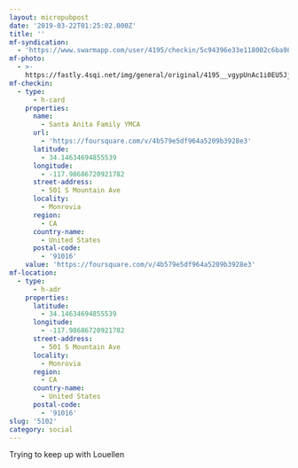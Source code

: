 ```yaml
---
layout: micropubpost
date: '2019-03-22T01:25:02.000Z'
title: ''
mf-syndication:
  - 'https://www.swarmapp.com/user/4195/checkin/5c94396e33e118002c6ba987'
mf-photo:
  - >-
    https://fastly.4sqi.net/img/general/original/4195__vgypUnAc1i0EU5JjBLPONvruQ16kUm2dwaGLCnOFY0.jpg
mf-checkin:
  - type:
      - h-card
    properties:
      name:
        - Santa Anita Family YMCA
      url:
        - 'https://foursquare.com/v/4b579e5df964a5209b3928e3'
      latitude:
        - 34.14634694855539
      longitude:
        - -117.98686720921782
      street-address:
        - 501 S Mountain Ave
      locality:
        - Monrovia
      region:
        - CA
      country-name:
        - United States
      postal-code:
        - '91016'
    value: 'https://foursquare.com/v/4b579e5df964a5209b3928e3'
mf-location:
  - type:
      - h-adr
    properties:
      latitude:
        - 34.14634694855539
      longitude:
        - -117.98686720921782
      street-address:
        - 501 S Mountain Ave
      locality:
        - Monrovia
      region:
        - CA
      country-name:
        - United States
      postal-code:
        - '91016'
slug: '5102'
category: social
---
```

Trying to keep up with Louellen
